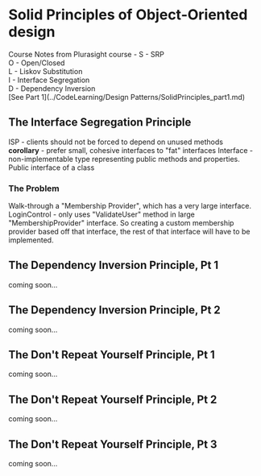 # Solid Principles of Object-Oriented design    
Course Notes from Plurasight course -
S - SRP  
O - Open/Closed  
L - Liskov Substitution  
I - Interface Segregation  
D - Dependency Inversion  
[See Part 1](../CodeLearning/Design Patterns/SolidPrinciples_part1.md)

## The Interface Segregation Principle
ISP - clients should not be forced to depend on unused methods  
**corollary** - prefer small, cohesive interfaces to "fat" interfaces 
Interface - non-implementable type representing public methods and properties. Public interface of a class

### The Problem
Walk-through a "Membership Provider", which has a very large interface.  
LoginControl - only uses "ValidateUser" method in large "MembershipProvider" interface. So creating a custom membership provider based off that interface, the rest of that interface will have to be implemented.

## The Dependency Inversion Principle, Pt 1 
coming soon...

## The Dependency Inversion Principle, Pt 2
coming soon...

## The Don't Repeat Yourself Principle, Pt 1 
coming soon...

## The Don't Repeat Yourself Principle, Pt 2 
coming soon...

## The Don't Repeat Yourself Principle, Pt 3
coming soon...
